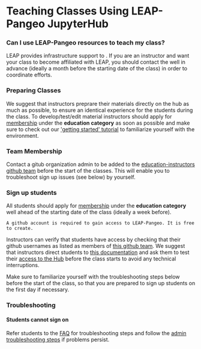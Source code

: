# Teaching Classes Using LEAP-Pangeo JupyterHub

### Can I use LEAP-Pangeo resources to teach my class?

LEAP provides infrastructure support to [](education.leap_affiliated_courses.become_new_course). If you are an instructor and want your class to become affiliated with LEAP, you should contact the [](support.data_compute_team) well in advance (ideally a month before the starting date of the class) in order to coordinate efforts.

### Preparing Classes

We suggest that instructors preprare their materials directly on the hub as much as possible, to ensure an identical experience for the students during the class. To develop/test/edit material instructors should apply for [membership](users.membership.apply) under the **education category** as soon as possible and make sure to check out our ['getting started' tutorial](tutorial.getting_started) to familiarize yourself with the environment.

### Team Membership

Contact a gitub organization admin to be added to the [education-instructors github team](https://github.com/orgs/leap-stc/teams/education-instructors) before the start of the classes. This will enable you to troubleshoot sign up issues (see below) by yourself.

### Sign up students

All students should apply for [membership](users.membership.apply) under the **education category** well ahead of the starting date of the class (ideally a week before).

```{important}
A github account is required to gain access to LEAP-Pangeo. It is free to create.
```

Instructors can verify that students have access by checking that their github usernames as listed as members of [this github team](https://github.com/orgs/leap-stc/teams/leap-pangeo-base-access). We suggest that instructors direct students to [this documentation](https://leap-stc.github.io/intro.html) and ask them to test their [access to the Hub](hub:server:login) before the class starts to avoid any technical interruptions.

Make sure to familiarize yourself with the troubleshooting steps below before the start of the class, so that you are prepared to sign up students on the first day if necessary.

### Troubleshooting

#### Students cannot sign on

Refer students to the [FAQ](faq.cannot-log-into-hub) for troubleshooting steps and follow the [admin troubleshooting steps](guide.team.admin.member_signup_troubleshooting) if problems persist.
